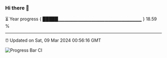 ### Hi there 👋

⏳ Year progress { █████▁▁▁▁▁▁▁▁▁▁▁▁▁▁▁▁▁▁▁▁▁▁▁▁▁ } 18.59 %

---

⏰ Updated on Sat, 09 Mar 2024 00:56:16 GMT

![Progress Bar CI](https://github.com/liununu/liununu/workflows/Progress%20Bar%20CI/badge.svg)
